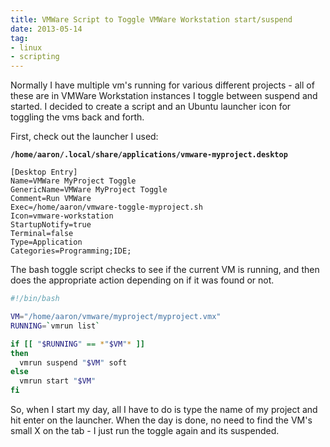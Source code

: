```yaml
---
title: VMWare Script to Toggle VMWare Workstation start/suspend
date: 2013-05-14
tag:
- linux
- scripting
---
```

Normally I have multiple vm's running for various different projects - all of these are in VMWare Workstation instances I toggle between suspend and started.  I decided to create a script and an Ubuntu launcher icon for toggling the vms back and forth.

<!--more-->

First, check out the launcher I used:

**`/home/aaron/.local/share/applications/vmware-myproject.desktop`**
```
[Desktop Entry]
Name=VMWare MyProject Toggle
GenericName=VMWare MyProject Toggle
Comment=Run VMWare
Exec=/home/aaron/vmware-toggle-myproject.sh
Icon=vmware-workstation
StartupNotify=true
Terminal=false
Type=Application
Categories=Programming;IDE;
```

The bash toggle script checks to see if the current VM is running, and then does the appropriate action depending on if it was found or not.
    
```bash
#!/bin/bash

VM="/home/aaron/vmware/myproject/myproject.vmx"
RUNNING=`vmrun list`

if [[ "$RUNNING" == *"$VM"* ]]
then 
  vmrun suspend "$VM" soft
else
  vmrun start "$VM"
fi
```

So, when I start my day, all I have to do is type the name of my project and hit enter on the launcher.  When the day is done, no need to find the VM's small X on the tab - I just run the toggle again and its suspended.
